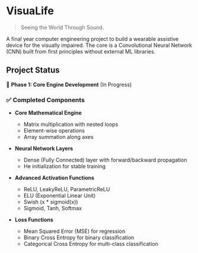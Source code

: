 # VisuaLife
> Seeing the World Through Sound.

A final year computer engineering project to build a wearable assistive device for the visually impaired. The core is a Convolutional Neural Network (CNN) built from first principles without external ML libraries.

## Project Status
🚧 **Phase 1: Core Engine Development** (In Progress)

### ✅ Completed Components
- **Core Mathematical Engine**
  - Matrix multiplication with nested loops
  - Element-wise operations
  - Array summation along axes

- **Neural Network Layers**
  - Dense (Fully Connected) layer with forward/backward propagation
  - He initialization for stable training

- **Advanced Activation Functions**
  - ReLU, LeakyReLU, ParametricReLU
  - ELU (Exponential Linear Unit)
  - Swish (x * sigmoid(x))
  - Sigmoid, Tanh, Softmax

- **Loss Functions**
  - Mean Squared Error (MSE) for regression
  - Binary Cross Entropy for binary classification
  - Categorical Cross Entropy for multi-class classification
